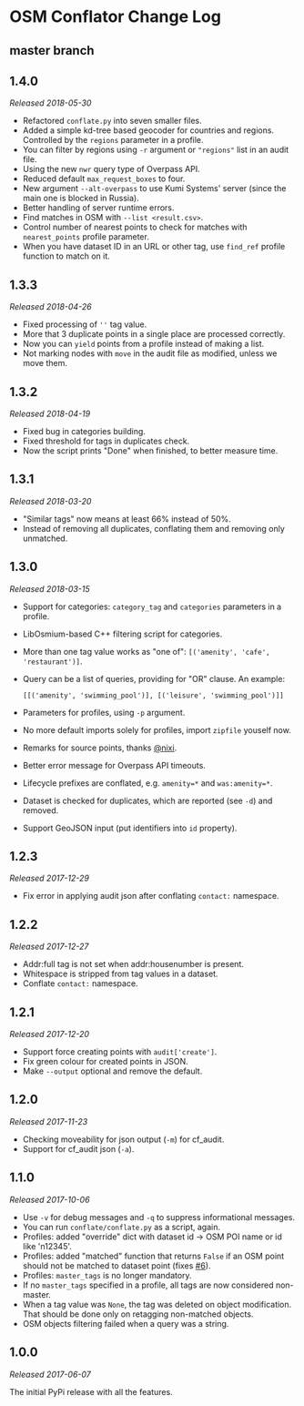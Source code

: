 # OSM Conflator Change Log

## master branch

## 1.4.0

_Released 2018-05-30_

* Refactored `conflate.py` into seven smaller files.
* Added a simple kd-tree based geocoder for countries and regions. Controlled by the `regions` parameter in a profile.
* You can filter by regions using `-r` argument or `"regions"` list in an audit file.
* Using the new `nwr` query type of Overpass API.
* Reduced default `max_request_boxes` to four.
* New argument `--alt-overpass` to use Kumi Systems' server (since the main one is blocked in Russia).
* Better handling of server runtime errors.
* Find matches in OSM with `--list <result.csv>`.
* Control number of nearest points to check for matches with `nearest_points` profile parameter.
* When you have dataset ID in an URL or other tag, use `find_ref` profile function to match on it.

## 1.3.3

_Released 2018-04-26_

* Fixed processing of `''` tag value.
* More that 3 duplicate points in a single place are processed correctly.
* Now you can `yield` points from a profile instead of making a list.
* Not marking nodes with `move` in the audit file as modified, unless we move them.

## 1.3.2

_Released 2018-04-19_

* Fixed bug in categories building.
* Fixed threshold for tags in duplicates check.
* Now the script prints "Done" when finished, to better measure time.

## 1.3.1

_Released 2018-03-20_

* "Similar tags" now means at least 66% instead of 50%.
* Instead of removing all duplicates, conflating them and removing only unmatched.

## 1.3.0

_Released 2018-03-15_

* Support for categories: `category_tag` and `categories` parameters in a profile.
* LibOsmium-based C++ filtering script for categories.
* More than one tag value works as "one of": `[('amenity', 'cafe', 'restaurant')]`.
* Query can be a list of queries, providing for "OR" clause. An example:

    `[[('amenity', 'swimming_pool')], [('leisure', 'swimming_pool')]]`

* Parameters for profiles, using `-p` argument.
* No more default imports solely for profiles, import `zipfile` youself now.
* Remarks for source points, thanks [@nixi](https://github.com/hixi).
* Better error message for Overpass API timeouts.
* Lifecycle prefixes are conflated, e.g. `amenity=*` and `was:amenity=*`.
* Dataset is checked for duplicates, which are reported (see `-d`) and removed.
* Support GeoJSON input (put identifiers into `id` property).

## 1.2.3

_Released 2017-12-29_

* Fix error in applying audit json after conflating `contact:` namespace.

## 1.2.2

_Released 2017-12-27_

* Addr:full tag is not set when addr:housenumber is present.
* Whitespace is stripped from tag values in a dataset.
* Conflate `contact:` namespace.

## 1.2.1

_Released 2017-12-20_

* Support force creating points with `audit['create']`.
* Fix green colour for created points in JSON.
* Make `--output` optional and remove the default.

## 1.2.0

_Released 2017-11-23_

* Checking moveability for json output (`-m`) for cf_audit.
* Support for cf_audit json (`-a`).

## 1.1.0

_Released 2017-10-06_

* Use `-v` for debug messages and `-q` to suppress informational messages.
* You can run `conflate/conflate.py` as a script, again.
* Profiles: added "override" dict with dataset id → OSM POI name or id like 'n12345'.
* Profiles: added "matched" function that returns `False` if an OSM point should not be matched to dataset point (fixes [#6](https://github.com/mapsme/osm_conflate/issues/6)).
* Profiles: `master_tags` is no longer mandatory.
* If no `master_tags` specified in a profile, all tags are now considered non-master.
* When a tag value was `None`, the tag was deleted on object modification. That should be done only on retagging non-matched objects.
* OSM objects filtering failed when a query was a string.

## 1.0.0

_Released 2017-06-07_

The initial PyPi release with all the features.
